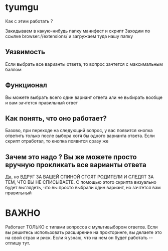# tyumgu

Как с этим работать ?

Закидываем в какую-нибудь папку манифест и скрипт
Заходим по ссылке browser://extensions/ и загружаем туда нашу папку

## Уязвимость
Если выбрать все варианты ответа, то вопрос зачтется с максимальным баллом
## Функционал
Вы можете выбрать всего один вариант ответа или не выбирать вообще и вам зачтется правильный ответ
## Как понять, что оно работает?
Базово, при переходе на следующий вопрос, у вас появится кнопка ответить только после выбора хотя бы одного варианта ответа. Если скрипт отработал, то кнопка появится сразу же
## Зачем это надо ? Вы же можете просто вручную прокликать все варианты ответа
Да, но ВДРУГ ЗА ВАШЕЙ СПИНОЙ СТОЯТ РОДИТЕЛИ И СЛЕДЯТ ЗА ТЕМ, ЧТО ВЫ НЕ СПИСЫВАЕТЕ. С помощью этого скрипта визуально будет выглядеть, что вы просто выбрали один вариант, но зачтется вам правильный

# ВАЖНО
Работает ТОЛЬКО с типами вопросов с мультивыбором ответов. Если вы решитесь использовать расширение на прокторинге, вы делаете это на свой страх и риск. Если я узнаю, что на нем он будет работать -- отпишу тут.
